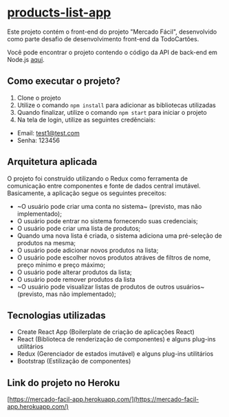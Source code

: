 # [products-list-app](#)

Este projeto contém o front-end do projeto "Mercado Fácil", desenvolvido como parte desafio de desenvolvimento front-end da TodoCartões.

Você pode encontrar o projeto contendo o código da API de back-end em Node.js [aqui](https://github.com/kacianoghelere/products-list-api).

## Como executar o projeto?
1. Clone o projeto
2. Utilize o comando `npm install` para adicionar as bibliotecas utilizadas
3. Quando finalizar, utilize o comando `npm start` para iniciar o projeto
4. Na tela de login, utilize as seguintes credênciais:
  - Email: test1@test.com
  - Senha: 123456

## Arquitetura aplicada
O projeto foi construído utilizando o Redux como ferramenta de comunicação entre componentes e fonte de dados central imutável. Basicamente, a aplicação segue os seguintes preceitos:
- ~O usuário pode criar uma conta no sistema~ (previsto, mas não implementado);
- O usuário pode entrar no sistema fornecendo suas credenciais;
- O usuário pode criar uma lista de produtos;
- Quando uma nova lista é criada, o sistema adiciona uma pré-seleção de produtos na mesma;
- O usuário pode adicionar novos produtos na lista;
- O usuário pode escolher novos produtos atráves de filtros de nome, preço mínimo e preço máximo;
- O usuário pode alterar produtos da lista;
- O usuário pode remover produtos da lista
- ~O usuário pode visualizar listas de produtos de outros usuários~ (previsto, mas não implementado);

## Tecnologias utilizadas
- Create React App (Boilerplate de criação de aplicações React)
- React (Biblioteca de renderização de componentes) e alguns plug-ins utilitários
- Redux (Gerenciador de estados imutável) e alguns plug-ins utilitários
- Bootstrap (Estilização de componentes)

## Link do projeto no Heroku
[https://mercado-facil-app.herokuapp.com/](https://mercado-facil-app.herokuapp.com/)
